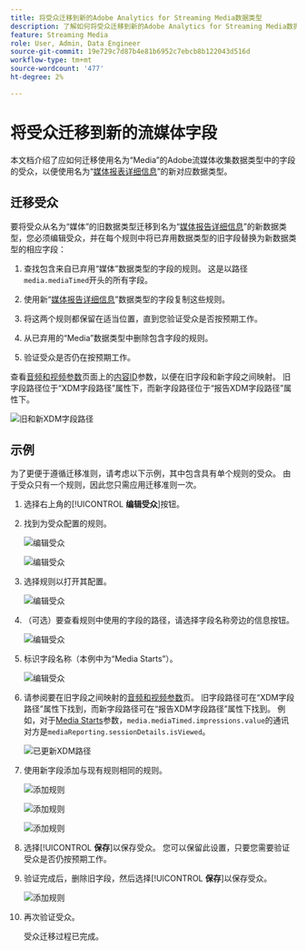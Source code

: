 ```yaml
---
title: 将受众迁移到新的Adobe Analytics for Streaming Media数据类型
description: 了解如何将受众迁移到新的Adobe Analytics for Streaming Media数据类型
feature: Streaming Media
role: User, Admin, Data Engineer
source-git-commit: 19e729c7d87b4e81b6952c7ebcb8b122043d516d
workflow-type: tm+mt
source-wordcount: '477'
ht-degree: 2%

---
```


# 将受众迁移到新的流媒体字段

本文档介绍了应如何迁移使用名为“Media”的Adobe流媒体收集数据类型中的字段的受众，以便使用名为“[媒体报表详细信息](https://experienceleague.adobe.com/zh-hans/docs/experience-platform/xdm/data-types/media-reporting-details)”的新对应数据类型。

## 迁移受众

要将受众从名为“媒体”的旧数据类型迁移到名为“[媒体报告详细信息](https://experienceleague.adobe.com/zh-hans/docs/experience-platform/xdm/data-types/media-reporting-details)”的新数据类型，您必须编辑受众，并在每个规则中将已弃用数据类型的旧字段替换为新数据类型的相应字段：

1. 查找包含来自已弃用“媒体”数据类型的字段的规则。 这是以路径`media.mediaTimed`开头的所有字段。

1. 使用新“[媒体报告详细信息](https://experienceleague.adobe.com/zh-hans/docs/experience-platform/xdm/data-types/media-reporting-details)”数据类型的字段复制这些规则。

1. 将这两个规则都保留在适当位置，直到您验证受众是否按预期工作。

1. 从已弃用的“Media”数据类型中删除包含字段的规则。

1. 验证受众是否仍在按预期工作。

查看[音频和视频参数](https://experienceleague.adobe.com/zh-hans/docs/media-analytics/using/implementation/variables/audio-video-parameters#content-id)页面上的[内容ID](https://experienceleague.adobe.com/zh-hans/docs/media-analytics/using/implementation/variables/audio-video-parameters)参数，以便在旧字段和新字段之间映射。 旧字段路径位于“XDM字段路径”属性下，而新字段路径位于“报告XDM字段路径”属性下。

![旧和新XDM字段路径](assets/field-paths-updated.jpeg)

## 示例

为了更便于遵循迁移准则，请考虑以下示例，其中包含具有单个规则的受众。 由于受众只有一个规则，因此您只需应用迁移准则一次。

1. 选择右上角的&#x200B;[!UICONTROL **编辑受众**]&#x200B;按钮。

1. 找到为受众配置的规则。

   ![编辑受众](assets/audience-edit.jpeg)

   ![编辑受众](assets/audience-edit2.jpeg)

1. 选择规则以打开其配置。

   ![编辑受众](assets/audience-edit3.jpeg)

1. （可选）要查看规则中使用的字段的路径，请选择字段名称旁边的信息按钮。

   ![编辑受众](assets/audience-edit4.jpeg)

1. 标识字段名称（本例中为“Media Starts”）。

   ![编辑受众](assets/audience-edit5.jpeg)

1. 请参阅要在旧字段之间映射的[音频和视频参数](https://experienceleague.adobe.com/zh-hans/docs/media-analytics/using/implementation/variables/audio-video-parameters)页。 旧字段路径可在“XDM字段路径”属性下找到，而新字段路径可在“报告XDM字段路径”属性下找到。 例如，对于[Media Starts](https://experienceleague.adobe.com/zh-hans/docs/media-analytics/using/implementation/variables/audio-video-parameters#media-starts)参数，`media.mediaTimed.impressions.value`的通讯对方是`mediaReporting.sessionDetails.isViewed`。

   ![已更新XDM路径](assets/updated-xdm-path.jpeg)

1. 使用新字段添加与现有规则相同的规则。

   ![添加规则](assets/add-rule.jpeg)

   ![添加规则](assets/add-rule2.jpeg)

   ![添加规则](assets/add-rule3.jpeg)

1. 选择&#x200B;[!UICONTROL **保存**]&#x200B;以保存受众。 您可以保留此设置，只要您需要验证受众是否仍按预期工作。

1. 验证完成后，删除旧字段，然后选择&#x200B;[!UICONTROL **保存**]&#x200B;以保存受众。

   ![添加规则](assets/add-rule4.jpeg)

1. 再次验证受众。

   受众迁移过程已完成。
